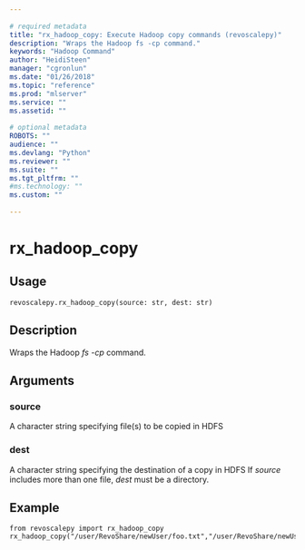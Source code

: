 ```yaml
--- 
 
# required metadata 
title: "rx_hadoop_copy: Execute Hadoop copy commands (revoscalepy)" 
description: "Wraps the Hadoop fs -cp command." 
keywords: "Hadoop Command" 
author: "HeidiSteen" 
manager: "cgronlun" 
ms.date: "01/26/2018" 
ms.topic: "reference" 
ms.prod: "mlserver" 
ms.service: "" 
ms.assetid: "" 
 
# optional metadata 
ROBOTS: "" 
audience: "" 
ms.devlang: "Python" 
ms.reviewer: "" 
ms.suite: "" 
ms.tgt_pltfrm: "" 
#ms.technology: "" 
ms.custom: "" 
 
---
```


# rx_hadoop_copy


 


## Usage



```
revoscalepy.rx_hadoop_copy(source: str, dest: str)
```





## Description

Wraps the Hadoop *fs -cp* command.


## Arguments


### source

A character string specifying file(s) to be copied in HDFS


### dest

A character string specifying the destination of a copy in HDFS
If *source* includes more than one file, *dest* must be a directory.


## Example



```
from revoscalepy import rx_hadoop_copy
rx_hadoop_copy("/user/RevoShare/newUser/foo.txt","/user/RevoShare/newUser/bar.txt")
```

